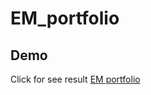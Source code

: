 # EM_portfolio

## Demo
Click for see result [EM portfolio](https://evg-msk.github.io/EM_portfolio/)
